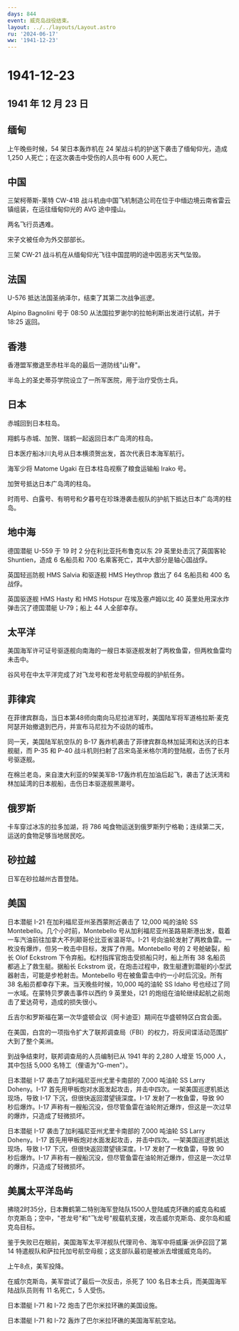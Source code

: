 ```yaml
---
days: 844
event: 威克岛战役结束。
layout: ../../layouts/Layout.astro
ru: '2024-06-17'
ww: '1941-12-23'
---
```


# 1941-12-23

## 1941 年 12 月 23 日

## 缅甸

上午晚些时候，54 架日本轰炸机在 24 架战斗机的护送下袭击了缅甸仰光，造成
1,250 人死亡；在这次袭击中受伤的人员中有 600 人死亡。

## 中国

三架柯蒂斯-莱特 CW-41B
战斗机由中国飞机制造公司在位于中缅边境云南省雷云镇组装，在运往缅甸仰光的
AVG 途中撞山。

两名飞行员遇难。

宋子文被任命为外交部部长。

三架 CW-21 战斗机在从缅甸仰光飞往中国昆明的途中因恶劣天气坠毁。

## 法国

U-576 抵达法国圣纳泽尔，结束了其第二次战争巡逻。

Alpino Bagnolini 号于 08:50 从法国拉罗谢尔的拉帕利斯出发进行试航，并于
18:25 返回。

## 香港

香港盟军撤退至赤柱半岛的最后一道防线"山脊"。

半岛上的圣史蒂芬学院设立了一所军医院，用于治疗受伤士兵。

## 日本

赤城回到日本柱岛。

翔鹤与赤城、加贺、瑞鹤一起返回日本广岛湾的柱岛。

日本医疗船冰川丸号从日本横须贺出发，首次代表日本海军航行。

海军少将 Matome Ugaki 在日本柱岛视察了粮食运输船 Irako 号。

加贺号抵达日本广岛湾的柱岛。

时雨号、白露号、有明号和夕暮号在珍珠港袭击舰队的护航下抵达日本广岛湾的柱岛。

## 地中海

德国潜艇 U-559 于 19 时 2 分在利比亚托布鲁克以东 29 英里处击沉了英国客轮
Shuntien，造成 6 名船员和 700 名乘客死亡，其中大部分是轴心国战俘。

英国轻巡防舰 HMS Salvia 和驱逐舰 HMS Heythrop 救出了 64 名船员和 400
名战俘。

英国驱逐舰 HMS Hasty 和 HMS Hotspur 在埃及塞卢姆以北 40
英里处用深水炸弹击沉了德国潜艇 U-79；船上 44 人全部幸存。

## 太平洋

美国海军许可证号驱逐舰向南海的一艘日本驱逐舰发射了两枚鱼雷，但两枚鱼雷均未击中。

谷风号在中太平洋完成了对飞龙号和苍龙号航空母舰的护航任务。

## 菲律宾

在菲律宾群岛，当日本第48师向南向马尼拉进军时，美国陆军将军道格拉斯·麦克阿瑟开始撤退到巴丹，并宣布马尼拉为不设防的城市。

同一天，美国陆军航空队的 B-17
轰炸机袭击了菲律宾群岛林加延湾和达沃的日本舰艇，而 P-35 和 P-40
战斗机则扫射了吕宋岛圣米格尔湾的登陆舰，击伤了长月号驱逐舰。

在棉兰老岛，来自澳大利亚的9架美军B-17轰炸机在加油后起飞，袭击了达沃湾和林加延湾的日本舰船，击伤日本驱逐舰黑潮号。

## 俄罗斯

卡车穿过冰冻的拉多加湖，将 786
吨食物运送到俄罗斯列宁格勒；连续第二天，运送的食物足够当地居民吃。

## 砂拉越

日军在砂拉越州古晋登陆。

## 美国

日本潜艇 I-21 在加利福尼亚州圣西蒙附近袭击了 12,000 吨的油轮 SS
Montebello。几个小时前，Montebello
号从加利福尼亚州圣路易斯港出发，载着一车汽油前往加拿大不列颠哥伦比亚省温哥华。I-21
号向油轮发射了两枚鱼雷。一枚没有爆炸，但另一枚击中目标，发挥了作用。Montebello
号的 2 号舱破裂，船长 Olof Eckstrom
下令弃船。松村指挥官炮击受损船只时，船上所有 38
名船员都逃上了救生艇。据船长 Eckstrom
说，在炮击过程中，救生艇遭到潜艇的小型武器射击，可能是步枪射击。Montebello
号在被鱼雷击中约一小时后沉没。所有 38
名船员都幸存下来。当天晚些时候，10,000 吨的油轮 SS Idaho
号也经过了同一水域。在蒙特贝罗袭击事件以西约 9 英里处，I21
的炮组在油轮继续起航之前炮击了爱达荷号，造成的损失很小。

丘吉尔和罗斯福在第一次华盛顿会议（阿卡迪亚）期间在华盛顿特区白宫会面。

在美国，白宫的一项指令扩大了联邦调查局（FBI）的权力，将反间谍活动范围扩大到了整个美洲。

到战争结束时，联邦调查局的人员编制已从 1941 年的 2,280 人增至 15,000
人，其中包括 5,000 名特工（俚语为"G-men"）。

日本潜艇 I-17 袭击了加利福尼亚州尤里卡南部的 7,000 吨油轮 SS Larry
Doheny。I-17
首先用甲板炮对水面发起攻击，并击中四次。一架美国巡逻机抵达现场，导致
I-17 下沉，但很快返回潜望镜深度。I-17 发射了一枚鱼雷，导致 90
秒后爆炸。I-17
声称有一艘船沉没，但尽管鱼雷在油轮附近爆炸，但这是一次过早的爆炸，只造成了轻微损坏。

日本潜艇 I-17 袭击了加利福尼亚州尤里卡南部的 7,000 吨油轮 SS Larry
Doheny。I-17
首先用甲板炮对水面发起攻击，并击中四次。一架美国巡逻机抵达现场，导致
I-17 下沉，但很快返回潜望镜深度。I-17 发射了一枚鱼雷，导致 90
秒后爆炸。I-17
声称有一艘船沉没，但尽管鱼雷在油轮附近爆炸，但这是一次过早的爆炸，只造成了轻微损坏。

## 美属太平洋岛屿

拂晓2时35分，日本舞鹤第二特别海军登陆队1500人登陆威克环礁的威克岛和威尔克斯岛；空中，"苍龙号"和"飞龙号"舰载机支援，攻击威尔克斯岛、皮尔岛和威克岛目标。

鉴于失败已在眼前，美国海军太平洋舰队代理司令、海军中将威廉·派伊召回了第
14 特遣舰队和萨拉托加号航空母舰；这支部队最初是被派去增援威克岛的。

上午8点，美军投降。

在威尔克斯岛，美军尝试了最后一次反击，杀死了 100
名日本士兵，而美国海军陆战队员则有 11 名死亡，5 人受伤。

日本潜艇 I-71 和 I-72 炮击了巴尔米拉环礁的美国设施。

日本潜艇 I-71 和 I-72 轰炸了巴尔米拉环礁的美国海军航空站。